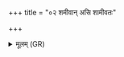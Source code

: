 +++
title = "०२ शमीवान् असि शामीवतः"

+++
<details><summary>मूलम् (GR)</summary>

+++(PSK 20.38.2)+++शमीवान् असि शामीवतः  
शमीवान् आभिशोकिः ।  
अभिशोको हार्षणिर्  
हर्षणो जाञ्जभिः ॥
</details>